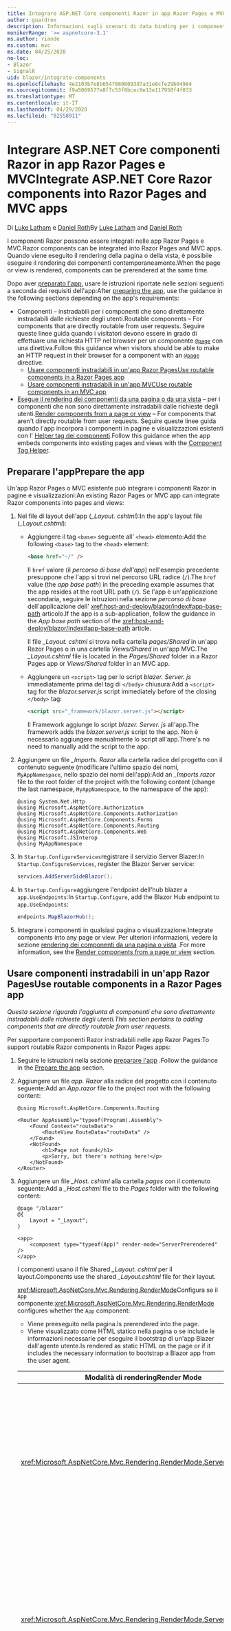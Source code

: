 ```yaml
---
title: Integrare ASP.NET Core componenti Razor in app Razor Pages e MVC
author: guardrex
description: Informazioni sugli scenari di data binding per i componenti e gli Blazor elementi DOM nelle app.
monikerRange: '>= aspnetcore-3.1'
ms.author: riande
ms.custom: mvc
ms.date: 04/25/2020
no-loc:
- Blazor
- SignalR
uid: blazor/integrate-components
ms.openlocfilehash: 4e2103b7e8b65478808093d7a31e8cfe29b04984
ms.sourcegitcommit: f9a5069577e8f7c53f8bcec9e13e117950f4f033
ms.translationtype: MT
ms.contentlocale: it-IT
ms.lasthandoff: 04/29/2020
ms.locfileid: "82558911"
---
```

# <a name="integrate-aspnet-core-razor-components-into-razor-pages-and-mvc-apps"></a><span data-ttu-id="849be-103">Integrare ASP.NET Core componenti Razor in app Razor Pages e MVC</span><span class="sxs-lookup"><span data-stu-id="849be-103">Integrate ASP.NET Core Razor components into Razor Pages and MVC apps</span></span>

<span data-ttu-id="849be-104">Di [Luke Latham](https://github.com/guardrex) e [Daniel Roth](https://github.com/danroth27)</span><span class="sxs-lookup"><span data-stu-id="849be-104">By [Luke Latham](https://github.com/guardrex) and [Daniel Roth](https://github.com/danroth27)</span></span>

<span data-ttu-id="849be-105">I componenti Razor possono essere integrati nelle app Razor Pages e MVC.</span><span class="sxs-lookup"><span data-stu-id="849be-105">Razor components can be integrated into Razor Pages and MVC apps.</span></span> <span data-ttu-id="849be-106">Quando viene eseguito il rendering della pagina o della vista, è possibile eseguire il rendering dei componenti contemporaneamente.</span><span class="sxs-lookup"><span data-stu-id="849be-106">When the page or view is rendered, components can be prerendered at the same time.</span></span>

<span data-ttu-id="849be-107">Dopo aver [preparato l'app](#prepare-the-app), usare le istruzioni riportate nelle sezioni seguenti a seconda dei requisiti dell'app:</span><span class="sxs-lookup"><span data-stu-id="849be-107">After [preparing the app](#prepare-the-app), use the guidance in the following sections depending on the app's requirements:</span></span>

* <span data-ttu-id="849be-108">Componenti &ndash; instradabili per i componenti che sono direttamente instradabili dalle richieste degli utenti.</span><span class="sxs-lookup"><span data-stu-id="849be-108">Routable components &ndash; For components that are directly routable from user requests.</span></span> <span data-ttu-id="849be-109">Seguire queste linee guida quando i visitatori devono essere in grado di effettuare una richiesta HTTP nel browser per un componente [`@page`](xref:mvc/views/razor#page) con una direttiva.</span><span class="sxs-lookup"><span data-stu-id="849be-109">Follow this guidance when visitors should be able to make an HTTP request in their browser for a component with an [`@page`](xref:mvc/views/razor#page) directive.</span></span>
  * [<span data-ttu-id="849be-110">Usare componenti instradabili in un'app Razor Pages</span><span class="sxs-lookup"><span data-stu-id="849be-110">Use routable components in a Razor Pages app</span></span>](#use-routable-components-in-a-razor-pages-app)
  * [<span data-ttu-id="849be-111">Usare componenti instradabili in un'app MVC</span><span class="sxs-lookup"><span data-stu-id="849be-111">Use routable components in an MVC app</span></span>](#use-routable-components-in-an-mvc-app)
* <span data-ttu-id="849be-112">[Esegue il rendering dei componenti da una pagina o da una vista](#render-components-from-a-page-or-view) &ndash; per i componenti che non sono direttamente instradabili dalle richieste degli utenti.</span><span class="sxs-lookup"><span data-stu-id="849be-112">[Render components from a page or view](#render-components-from-a-page-or-view) &ndash; For components that aren't directly routable from user requests.</span></span> <span data-ttu-id="849be-113">Seguire queste linee guida quando l'app incorpora i componenti in pagine e visualizzazioni esistenti con l' [Helper tag dei componenti](xref:mvc/views/tag-helpers/builtin-th/component-tag-helper).</span><span class="sxs-lookup"><span data-stu-id="849be-113">Follow this guidance when the app embeds components into existing pages and views with the [Component Tag Helper](xref:mvc/views/tag-helpers/builtin-th/component-tag-helper).</span></span>

## <a name="prepare-the-app"></a><span data-ttu-id="849be-114">Preparare l'app</span><span class="sxs-lookup"><span data-stu-id="849be-114">Prepare the app</span></span>

<span data-ttu-id="849be-115">Un'app Razor Pages o MVC esistente può integrare i componenti Razor in pagine e visualizzazioni:</span><span class="sxs-lookup"><span data-stu-id="849be-115">An existing Razor Pages or MVC app can integrate Razor components into pages and views:</span></span>

1. <span data-ttu-id="849be-116">Nel file di layout dell'app (*_Layout. cshtml*):</span><span class="sxs-lookup"><span data-stu-id="849be-116">In the app's layout file (*_Layout.cshtml*):</span></span>

   * <span data-ttu-id="849be-117">Aggiungere il tag `<base>` seguente all' `<head>` elemento:</span><span class="sxs-lookup"><span data-stu-id="849be-117">Add the following `<base>` tag to the `<head>` element:</span></span>

     ```html
     <base href="~/" />
     ```

     <span data-ttu-id="849be-118">Il `href` valore (il *percorso di base dell'app*) nell'esempio precedente presuppone che l'app si trovi nel percorso URL radice (`/`).</span><span class="sxs-lookup"><span data-stu-id="849be-118">The `href` value (the *app base path*) in the preceding example assumes that the app resides at the root URL path (`/`).</span></span> <span data-ttu-id="849be-119">Se l'app è un'applicazione secondaria, seguire le istruzioni nella sezione *percorso di base* dell'applicazione dell' <xref:host-and-deploy/blazor/index#app-base-path> articolo.</span><span class="sxs-lookup"><span data-stu-id="849be-119">If the app is a sub-application, follow the guidance in the *App base path* section of the <xref:host-and-deploy/blazor/index#app-base-path> article.</span></span>

     <span data-ttu-id="849be-120">Il file *_Layout. cshtml* si trova nella cartella *pages/Shared* in un'app Razor Pages o in una cartella *Views/Shared* in un'app MVC.</span><span class="sxs-lookup"><span data-stu-id="849be-120">The *_Layout.cshtml* file is located in the *Pages/Shared* folder in a Razor Pages app or *Views/Shared* folder in an MVC app.</span></span>

   * <span data-ttu-id="849be-121">Aggiungere un `<script>` tag per lo script *blazer. Server. js* immediatamente prima del tag di `</body>` chiusura:</span><span class="sxs-lookup"><span data-stu-id="849be-121">Add a `<script>` tag for the *blazor.server.js* script immediately before of the closing `</body>` tag:</span></span>

     ```html
     <script src="_framework/blazor.server.js"></script>
     ```

     <span data-ttu-id="849be-122">Il Framework aggiunge lo script *blazer. Server. js* all'app.</span><span class="sxs-lookup"><span data-stu-id="849be-122">The framework adds the *blazor.server.js* script to the app.</span></span> <span data-ttu-id="849be-123">Non è necessario aggiungere manualmente lo script all'app.</span><span class="sxs-lookup"><span data-stu-id="849be-123">There's no need to manually add the script to the app.</span></span>

1. <span data-ttu-id="849be-124">Aggiungere un file *_Imports. Razor* alla cartella radice del progetto con il contenuto seguente (modificare l'ultimo spazio dei nomi, `MyAppNamespace`, nello spazio dei nomi dell'app):</span><span class="sxs-lookup"><span data-stu-id="849be-124">Add an *_Imports.razor* file to the root folder of the project with the following content (change the last namespace, `MyAppNamespace`, to the namespace of the app):</span></span>

   ```razor
   @using System.Net.Http
   @using Microsoft.AspNetCore.Authorization
   @using Microsoft.AspNetCore.Components.Authorization
   @using Microsoft.AspNetCore.Components.Forms
   @using Microsoft.AspNetCore.Components.Routing
   @using Microsoft.AspNetCore.Components.Web
   @using Microsoft.JSInterop
   @using MyAppNamespace
   ```

1. <span data-ttu-id="849be-125">In `Startup.ConfigureServices`registrare il servizio Server Blazer:</span><span class="sxs-lookup"><span data-stu-id="849be-125">In `Startup.ConfigureServices`, register the Blazor Server service:</span></span>

   ```csharp
   services.AddServerSideBlazor();
   ```

1. <span data-ttu-id="849be-126">In `Startup.Configure`aggiungere l'endpoint dell'hub blazer a `app.UseEndpoints`:</span><span class="sxs-lookup"><span data-stu-id="849be-126">In `Startup.Configure`, add the Blazor Hub endpoint to `app.UseEndpoints`:</span></span>

   ```csharp
   endpoints.MapBlazorHub();
   ```

1. <span data-ttu-id="849be-127">Integrare i componenti in qualsiasi pagina o visualizzazione.</span><span class="sxs-lookup"><span data-stu-id="849be-127">Integrate components into any page or view.</span></span> <span data-ttu-id="849be-128">Per ulteriori informazioni, vedere la sezione [rendering dei componenti da una pagina o vista](#render-components-from-a-page-or-view) .</span><span class="sxs-lookup"><span data-stu-id="849be-128">For more information, see the [Render components from a page or view](#render-components-from-a-page-or-view) section.</span></span>

## <a name="use-routable-components-in-a-razor-pages-app"></a><span data-ttu-id="849be-129">Usare componenti instradabili in un'app Razor Pages</span><span class="sxs-lookup"><span data-stu-id="849be-129">Use routable components in a Razor Pages app</span></span>

<span data-ttu-id="849be-130">*Questa sezione riguarda l'aggiunta di componenti che sono direttamente instradabili dalle richieste degli utenti.*</span><span class="sxs-lookup"><span data-stu-id="849be-130">*This section pertains to adding components that are directly routable from user requests.*</span></span>

<span data-ttu-id="849be-131">Per supportare componenti Razor instradabili nelle app Razor Pages:</span><span class="sxs-lookup"><span data-stu-id="849be-131">To support routable Razor components in Razor Pages apps:</span></span>

1. <span data-ttu-id="849be-132">Seguire le istruzioni nella sezione [preparare l'app](#prepare-the-app) .</span><span class="sxs-lookup"><span data-stu-id="849be-132">Follow the guidance in the [Prepare the app](#prepare-the-app) section.</span></span>

1. <span data-ttu-id="849be-133">Aggiungere un file *app. Razor* alla radice del progetto con il contenuto seguente:</span><span class="sxs-lookup"><span data-stu-id="849be-133">Add an *App.razor* file to the project root with the following content:</span></span>

   ```razor
   @using Microsoft.AspNetCore.Components.Routing

   <Router AppAssembly="typeof(Program).Assembly">
       <Found Context="routeData">
           <RouteView RouteData="routeData" />
       </Found>
       <NotFound>
           <h1>Page not found</h1>
           <p>Sorry, but there's nothing here!</p>
       </NotFound>
   </Router>
   ```

1. <span data-ttu-id="849be-134">Aggiungere un file *_Host. cshtml* alla cartella *pages* con il contenuto seguente:</span><span class="sxs-lookup"><span data-stu-id="849be-134">Add a *_Host.cshtml* file to the *Pages* folder with the following content:</span></span>

   ```cshtml
   @page "/blazor"
   @{
       Layout = "_Layout";
   }

   <app>
       <component type="typeof(App)" render-mode="ServerPrerendered" />
   </app>
   ```

   <span data-ttu-id="849be-135">I componenti usano il file Shared *_Layout. cshtml* per il layout.</span><span class="sxs-lookup"><span data-stu-id="849be-135">Components use the shared *_Layout.cshtml* file for their layout.</span></span>

   <span data-ttu-id="849be-136"><xref:Microsoft.AspNetCore.Mvc.Rendering.RenderMode>Configura se il `App` componente:</span><span class="sxs-lookup"><span data-stu-id="849be-136"><xref:Microsoft.AspNetCore.Mvc.Rendering.RenderMode> configures whether the `App` component:</span></span>

   * <span data-ttu-id="849be-137">Viene preeseguito nella pagina.</span><span class="sxs-lookup"><span data-stu-id="849be-137">Is prerendered into the page.</span></span>
   * <span data-ttu-id="849be-138">Viene visualizzato come HTML statico nella pagina o se include le informazioni necessarie per eseguire il bootstrap di un'app Blazer dall'agente utente.</span><span class="sxs-lookup"><span data-stu-id="849be-138">Is rendered as static HTML on the page or if it includes the necessary information to bootstrap a Blazor app from the user agent.</span></span>

   | <span data-ttu-id="849be-139">Modalità di rendering</span><span class="sxs-lookup"><span data-stu-id="849be-139">Render Mode</span></span> | <span data-ttu-id="849be-140">Descrizione</span><span class="sxs-lookup"><span data-stu-id="849be-140">Description</span></span> |
   | ----------- | ----------- |
   | <xref:Microsoft.AspNetCore.Mvc.Rendering.RenderMode.ServerPrerendered> | <span data-ttu-id="849be-141">Esegue il rendering `App` del componente in HTML statico e include un marcatore per un'app del server blazer.</span><span class="sxs-lookup"><span data-stu-id="849be-141">Renders the `App` component into static HTML and includes a marker for a Blazor Server app.</span></span> <span data-ttu-id="849be-142">Quando l'agente utente viene avviato, questo marcatore viene usato per il bootstrap di un'app blazer.</span><span class="sxs-lookup"><span data-stu-id="849be-142">When the user-agent starts, this marker is used to bootstrap a Blazor app.</span></span> |
   | <xref:Microsoft.AspNetCore.Mvc.Rendering.RenderMode.Server> | <span data-ttu-id="849be-143">Esegue il rendering di un marcatore per un'app del server blazer.</span><span class="sxs-lookup"><span data-stu-id="849be-143">Renders a marker for a Blazor Server app.</span></span> <span data-ttu-id="849be-144">L' `App` output del componente non è incluso.</span><span class="sxs-lookup"><span data-stu-id="849be-144">Output from the `App` component isn't included.</span></span> <span data-ttu-id="849be-145">Quando l'agente utente viene avviato, questo marcatore viene usato per il bootstrap di un'app blazer.</span><span class="sxs-lookup"><span data-stu-id="849be-145">When the user-agent starts, this marker is used to bootstrap a Blazor app.</span></span> |
   | <xref:Microsoft.AspNetCore.Mvc.Rendering.RenderMode.Static> | <span data-ttu-id="849be-146">Esegue il rendering `App` del componente in HTML statico.</span><span class="sxs-lookup"><span data-stu-id="849be-146">Renders the `App` component into static HTML.</span></span> |

   <span data-ttu-id="849be-147">Per ulteriori informazioni sull'helper tag dei componenti, vedere <xref:mvc/views/tag-helpers/builtin-th/component-tag-helper>.</span><span class="sxs-lookup"><span data-stu-id="849be-147">For more information on the Component Tag Helper, see <xref:mvc/views/tag-helpers/builtin-th/component-tag-helper>.</span></span>

1. <span data-ttu-id="849be-148">Aggiungere una route con priorità bassa per la pagina *_Host. cshtml* alla configurazione dell'endpoint `Startup.Configure`in:</span><span class="sxs-lookup"><span data-stu-id="849be-148">Add a low-priority route for the *_Host.cshtml* page to endpoint configuration in `Startup.Configure`:</span></span>

   ```csharp
   app.UseEndpoints(endpoints =>
   {
       ...

       endpoints.MapFallbackToPage("/_Host");
   });
   ```

1. <span data-ttu-id="849be-149">Aggiungere componenti instradabili all'app.</span><span class="sxs-lookup"><span data-stu-id="849be-149">Add routable components to the app.</span></span> <span data-ttu-id="849be-150">Ad esempio:</span><span class="sxs-lookup"><span data-stu-id="849be-150">For example:</span></span>

   ```razor
   @page "/counter"

   <h1>Counter</h1>

   ...
   ```

<span data-ttu-id="849be-151">Per ulteriori informazioni sugli spazi dei nomi, vedere la sezione relativa agli [spazi dei nomi dei componenti](#component-namespaces) .</span><span class="sxs-lookup"><span data-stu-id="849be-151">For more information on namespaces, see the [Component namespaces](#component-namespaces) section.</span></span>

## <a name="use-routable-components-in-an-mvc-app"></a><span data-ttu-id="849be-152">Usare componenti instradabili in un'app MVC</span><span class="sxs-lookup"><span data-stu-id="849be-152">Use routable components in an MVC app</span></span>

<span data-ttu-id="849be-153">*Questa sezione riguarda l'aggiunta di componenti che sono direttamente instradabili dalle richieste degli utenti.*</span><span class="sxs-lookup"><span data-stu-id="849be-153">*This section pertains to adding components that are directly routable from user requests.*</span></span>

<span data-ttu-id="849be-154">Per supportare i componenti Razor instradabili nelle app MVC:</span><span class="sxs-lookup"><span data-stu-id="849be-154">To support routable Razor components in MVC apps:</span></span>

1. <span data-ttu-id="849be-155">Seguire le istruzioni nella sezione [preparare l'app](#prepare-the-app) .</span><span class="sxs-lookup"><span data-stu-id="849be-155">Follow the guidance in the [Prepare the app](#prepare-the-app) section.</span></span>

1. <span data-ttu-id="849be-156">Aggiungere un file *app. Razor* alla radice del progetto con il contenuto seguente:</span><span class="sxs-lookup"><span data-stu-id="849be-156">Add an *App.razor* file to the root of the project with the following content:</span></span>

   ```razor
   @using Microsoft.AspNetCore.Components.Routing

   <Router AppAssembly="typeof(Program).Assembly">
       <Found Context="routeData">
           <RouteView RouteData="routeData" />
       </Found>
       <NotFound>
           <h1>Page not found</h1>
           <p>Sorry, but there's nothing here!</p>
       </NotFound>
   </Router>
   ```

1. <span data-ttu-id="849be-157">Aggiungere un file *_Host. cshtml* alla cartella *views/Home* con il contenuto seguente:</span><span class="sxs-lookup"><span data-stu-id="849be-157">Add a *_Host.cshtml* file to the *Views/Home* folder with the following content:</span></span>

   ```cshtml
   @{
       Layout = "_Layout";
   }

   <app>
       <component type="typeof(App)" render-mode="ServerPrerendered" />
   </app>
   ```

   <span data-ttu-id="849be-158">I componenti usano il file Shared *_Layout. cshtml* per il layout.</span><span class="sxs-lookup"><span data-stu-id="849be-158">Components use the shared *_Layout.cshtml* file for their layout.</span></span>
   
   <span data-ttu-id="849be-159"><xref:Microsoft.AspNetCore.Mvc.Rendering.RenderMode>Configura se il `App` componente:</span><span class="sxs-lookup"><span data-stu-id="849be-159"><xref:Microsoft.AspNetCore.Mvc.Rendering.RenderMode> configures whether the `App` component:</span></span>

   * <span data-ttu-id="849be-160">Viene preeseguito nella pagina.</span><span class="sxs-lookup"><span data-stu-id="849be-160">Is prerendered into the page.</span></span>
   * <span data-ttu-id="849be-161">Viene visualizzato come HTML statico nella pagina o se include le informazioni necessarie per eseguire il bootstrap di un'app Blazer dall'agente utente.</span><span class="sxs-lookup"><span data-stu-id="849be-161">Is rendered as static HTML on the page or if it includes the necessary information to bootstrap a Blazor app from the user agent.</span></span>

   | <span data-ttu-id="849be-162">Modalità di rendering</span><span class="sxs-lookup"><span data-stu-id="849be-162">Render Mode</span></span> | <span data-ttu-id="849be-163">Descrizione</span><span class="sxs-lookup"><span data-stu-id="849be-163">Description</span></span> |
   | ----------- | ----------- |
   | <xref:Microsoft.AspNetCore.Mvc.Rendering.RenderMode.ServerPrerendered> | <span data-ttu-id="849be-164">Esegue il rendering `App` del componente in HTML statico e include un marcatore Blazor per un'app Server.</span><span class="sxs-lookup"><span data-stu-id="849be-164">Renders the `App` component into static HTML and includes a marker for a Blazor Server app.</span></span> <span data-ttu-id="849be-165">Quando l'agente utente viene avviato, questo marcatore viene usato per il Blazor bootstrap di un'app.</span><span class="sxs-lookup"><span data-stu-id="849be-165">When the user-agent starts, this marker is used to bootstrap a Blazor app.</span></span> |
   | <xref:Microsoft.AspNetCore.Mvc.Rendering.RenderMode.Server> | <span data-ttu-id="849be-166">Esegue il rendering di un marcatore per un' Blazor app Server.</span><span class="sxs-lookup"><span data-stu-id="849be-166">Renders a marker for a Blazor Server app.</span></span> <span data-ttu-id="849be-167">L' `App` output del componente non è incluso.</span><span class="sxs-lookup"><span data-stu-id="849be-167">Output from the `App` component isn't included.</span></span> <span data-ttu-id="849be-168">Quando l'agente utente viene avviato, questo marcatore viene usato per il Blazor bootstrap di un'app.</span><span class="sxs-lookup"><span data-stu-id="849be-168">When the user-agent starts, this marker is used to bootstrap a Blazor app.</span></span> |
   | <xref:Microsoft.AspNetCore.Mvc.Rendering.RenderMode.Static> | <span data-ttu-id="849be-169">Esegue il rendering `App` del componente in HTML statico.</span><span class="sxs-lookup"><span data-stu-id="849be-169">Renders the `App` component into static HTML.</span></span> |

   <span data-ttu-id="849be-170">Per ulteriori informazioni sull'helper tag dei componenti, vedere <xref:mvc/views/tag-helpers/builtin-th/component-tag-helper>.</span><span class="sxs-lookup"><span data-stu-id="849be-170">For more information on the Component Tag Helper, see <xref:mvc/views/tag-helpers/builtin-th/component-tag-helper>.</span></span>

1. <span data-ttu-id="849be-171">Aggiungere un'azione al controller Home:</span><span class="sxs-lookup"><span data-stu-id="849be-171">Add an action to the Home controller:</span></span>

   ```csharp
   public IActionResult Blazor()
   {
      return View("_Host");
   }
   ```

1. <span data-ttu-id="849be-172">Aggiungere una route con priorità bassa per l'azione del controller che restituisce la vista *_Host. cshtml* alla configurazione dell'endpoint `Startup.Configure`in:</span><span class="sxs-lookup"><span data-stu-id="849be-172">Add a low-priority route for the controller action that returns the *_Host.cshtml* view to the endpoint configuration in `Startup.Configure`:</span></span>

   ```csharp
   app.UseEndpoints(endpoints =>
   {
       ...

       endpoints.MapFallbackToController("Blazor", "Home");
   });
   ```

1. <span data-ttu-id="849be-173">Creare una cartella *pages* e aggiungere componenti instradabili all'app.</span><span class="sxs-lookup"><span data-stu-id="849be-173">Create a *Pages* folder and add routable components to the app.</span></span> <span data-ttu-id="849be-174">Ad esempio:</span><span class="sxs-lookup"><span data-stu-id="849be-174">For example:</span></span>

   ```razor
   @page "/counter"

   <h1>Counter</h1>

   ...
   ```

<span data-ttu-id="849be-175">Per ulteriori informazioni sugli spazi dei nomi, vedere la sezione relativa agli [spazi dei nomi dei componenti](#component-namespaces) .</span><span class="sxs-lookup"><span data-stu-id="849be-175">For more information on namespaces, see the [Component namespaces](#component-namespaces) section.</span></span>

## <a name="render-components-from-a-page-or-view"></a><span data-ttu-id="849be-176">Eseguire il rendering dei componenti da una pagina o da una vista</span><span class="sxs-lookup"><span data-stu-id="849be-176">Render components from a page or view</span></span>

<span data-ttu-id="849be-177">*Questa sezione riguarda l'aggiunta di componenti a pagine o viste, in cui i componenti non sono direttamente instradabili dalle richieste degli utenti.*</span><span class="sxs-lookup"><span data-stu-id="849be-177">*This section pertains to adding components to pages or views, where the components aren't directly routable from user requests.*</span></span>

<span data-ttu-id="849be-178">Per eseguire il rendering di un componente da una pagina o da una vista, usare l' [Helper Tag Component](xref:mvc/views/tag-helpers/builtin-th/component-tag-helper).</span><span class="sxs-lookup"><span data-stu-id="849be-178">To render a component from a page or view, use the [Component Tag Helper](xref:mvc/views/tag-helpers/builtin-th/component-tag-helper).</span></span>

### <a name="render-stateful-interactive-components"></a><span data-ttu-id="849be-179">Eseguire il rendering di componenti interattivi con stato</span><span class="sxs-lookup"><span data-stu-id="849be-179">Render stateful interactive components</span></span>

<span data-ttu-id="849be-180">I componenti interattivi con stato possono essere aggiunti a una pagina o a una visualizzazione Razor.</span><span class="sxs-lookup"><span data-stu-id="849be-180">Stateful interactive components can be added to a Razor page or view.</span></span>

<span data-ttu-id="849be-181">Quando viene eseguito il rendering della pagina o della visualizzazione:</span><span class="sxs-lookup"><span data-stu-id="849be-181">When the page or view renders:</span></span>

* <span data-ttu-id="849be-182">Il componente viene preeseguito con la pagina o la visualizzazione.</span><span class="sxs-lookup"><span data-stu-id="849be-182">The component is prerendered with the page or view.</span></span>
* <span data-ttu-id="849be-183">Lo stato iniziale del componente utilizzato per il prerendering viene perso.</span><span class="sxs-lookup"><span data-stu-id="849be-183">The initial component state used for prerendering is lost.</span></span>
* <span data-ttu-id="849be-184">Quando viene stabilita la connessione, SignalR viene creato il nuovo stato del componente.</span><span class="sxs-lookup"><span data-stu-id="849be-184">New component state is created when the SignalR connection is established.</span></span>

<span data-ttu-id="849be-185">La pagina Razor seguente esegue il rendering `Counter` di un componente:</span><span class="sxs-lookup"><span data-stu-id="849be-185">The following Razor page renders a `Counter` component:</span></span>

```cshtml
<h1>My Razor Page</h1>

<component type="typeof(Counter)" render-mode="ServerPrerendered" 
    param-InitialValue="InitialValue" />

@functions {
    [BindProperty(SupportsGet=true)]
    public int InitialValue { get; set; }
}
```

<span data-ttu-id="849be-186">Per altre informazioni, vedere <xref:mvc/views/tag-helpers/builtin-th/component-tag-helper>.</span><span class="sxs-lookup"><span data-stu-id="849be-186">For more information, see <xref:mvc/views/tag-helpers/builtin-th/component-tag-helper>.</span></span>

### <a name="render-noninteractive-components"></a><span data-ttu-id="849be-187">Eseguire il rendering di componenti non interattivi</span><span class="sxs-lookup"><span data-stu-id="849be-187">Render noninteractive components</span></span>

<span data-ttu-id="849be-188">Nella pagina Razor seguente il `Counter` componente viene sottoposto a rendering statico con un valore iniziale specificato usando un modulo.</span><span class="sxs-lookup"><span data-stu-id="849be-188">In the following Razor page, the `Counter` component is statically rendered with an initial value that's specified using a form.</span></span> <span data-ttu-id="849be-189">Poiché il componente viene sottoposto a rendering statico, il componente non è interattivo:</span><span class="sxs-lookup"><span data-stu-id="849be-189">Since the component is statically rendered, the component isn't interactive:</span></span>

```cshtml
<h1>My Razor Page</h1>

<form>
    <input type="number" asp-for="InitialValue" />
    <button type="submit">Set initial value</button>
</form>

<component type="typeof(Counter)" render-mode="Static" 
    param-InitialValue="InitialValue" />

@functions {
    [BindProperty(SupportsGet=true)]
    public int InitialValue { get; set; }
}
```

<span data-ttu-id="849be-190">Per altre informazioni, vedere <xref:mvc/views/tag-helpers/builtin-th/component-tag-helper>.</span><span class="sxs-lookup"><span data-stu-id="849be-190">For more information, see <xref:mvc/views/tag-helpers/builtin-th/component-tag-helper>.</span></span>

## <a name="component-namespaces"></a><span data-ttu-id="849be-191">Spazi dei nomi dei componenti</span><span class="sxs-lookup"><span data-stu-id="849be-191">Component namespaces</span></span>

<span data-ttu-id="849be-192">Quando si usa una cartella personalizzata per archiviare i componenti dell'app, aggiungere lo spazio dei nomi che rappresenta la cartella alla pagina/visualizzazione o al file *_ViewImports. cshtml* .</span><span class="sxs-lookup"><span data-stu-id="849be-192">When using a custom folder to hold the app's components, add the namespace representing the folder to either the page/view or to the *_ViewImports.cshtml* file.</span></span> <span data-ttu-id="849be-193">Nell'esempio seguente:</span><span class="sxs-lookup"><span data-stu-id="849be-193">In the following example:</span></span>

* <span data-ttu-id="849be-194">Passare `MyAppNamespace` allo spazio dei nomi dell'app.</span><span class="sxs-lookup"><span data-stu-id="849be-194">Change `MyAppNamespace` to the app's namespace.</span></span>
* <span data-ttu-id="849be-195">Se una cartella denominata *Components* non viene utilizzata per conservare i componenti `Components` , passare alla cartella in cui si trovano i componenti.</span><span class="sxs-lookup"><span data-stu-id="849be-195">If a folder named *Components* isn't used to hold the components, change `Components` to the folder where the components reside.</span></span>

```cshtml
@using MyAppNamespace.Components
```

<span data-ttu-id="849be-196">Il file *_ViewImports. cshtml* si trova nella cartella *pagine* di un'app Razor Pages o nella cartella *views* di un'app MVC.</span><span class="sxs-lookup"><span data-stu-id="849be-196">The *_ViewImports.cshtml* file is located in the *Pages* folder of a Razor Pages app or the *Views* folder of an MVC app.</span></span>

<span data-ttu-id="849be-197">Per altre informazioni, vedere <xref:blazor/components#import-components>.</span><span class="sxs-lookup"><span data-stu-id="849be-197">For more information, see <xref:blazor/components#import-components>.</span></span>
